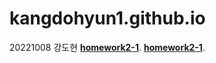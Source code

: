 # kangdohyun1.github.io

20221008 강도현
[**homework2-1**](https://kangdohyun1.github.io/homework2-1.html).
[**homework2-1**](https://kangdohyun1.github.io/homework2.html).
